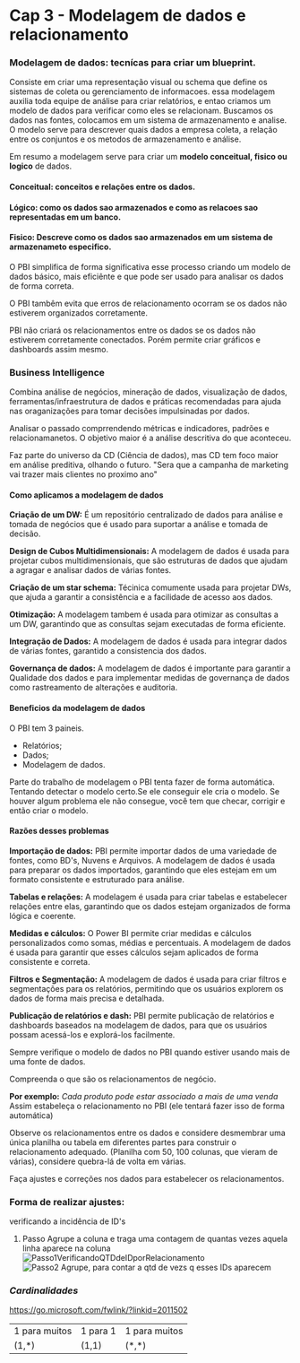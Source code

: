 # Cap 3 - Modelagem de dados e relacionamento  

### **Modelagem de dados**: tecnícas para criar um blueprint.

Consiste em criar uma representação visual ou schema que define os sistemas de coleta ou gerenciamento de informacoes.
essa modelagem auxilia toda equipe de análise para criar relatórios, e entao criamos um modelo de dados para verificar como eles se relacionam. Buscamos os dados nas fontes, colocamos em um sistema de armazenamento e analise.
O modelo serve para descrever quais dados a empresa coleta, a relação entre os conjuntos e os metodos de armazenamento e análise.

Em resumo a modelagem serve para criar um **modelo conceitual, fisico ou logico** de dados.
#### Conceitual: conceitos e relações entre os dados.
#### Lógico: como os dados sao armazenados e como as relacoes sao representadas em um banco.</p>
#### Fisico: Descreve como os dados sao armazenados em um sistema de armazenameto especifico.</p>

O PBI simplifica de forma significativa esse processo criando um modelo de dados básico, mais eficiênte e que pode ser usado para analisar os dados de forma correta.

O PBI tambêm evita que erros de relacionamento ocorram se os dados não estiverem organizados corretamente.

PBI não criará os relacionamentos entre os dados se os dados não estiverem corretamente conectados. Porém permite criar gráficos e dashboards assim mesmo.

### Business Intelligence

Combina análise de negócios, mineração de dados, visualização de dados, ferramentas/infraestrutura de dados e práticas recomendadas para ajuda nas oraganizações para tomar decisões impulsinadas por dados.

Analisar o passado comprrendendo métricas e indicadores, padrões e relacionamanetos. O objetivo maior é a análise descritiva do que aconteceu.

Faz parte do universo da CD (Ciência de dados), mas CD tem foco maior em análise preditiva, olhando o futuro. "Sera que a campanha de marketing vai trazer mais clientes no proximo ano"

#### **Como aplicamos a modelagem de dados**

**Criação de um DW:** É um repositório centralizado de dados para análise e tomada de negócios que é usado para suportar a análise e tomada de decisão.

**Design de Cubos Multidimensionais:** A modelagem de dados é usada para projetar cubos multidimensionais, que são estruturas de dados que ajudam a agragar e analisar dados de várias fontes.

**Criação de um star schema:** Técinica comumente usada para projetar DWs, que ajuda a garantir a consistência e a facilidade de acesso aos dados.

**Otimização:** A modelagem tambem é usada para otimizar as consultas a um DW, garantindo que as consultas sejam executadas de forma eficiente.

**Integração de Dados:** A modelagem de dados é usada para integrar dados de várias fontes, garantido a consistencia dos dados.

**Governança de dados:** A modelagem de dados é importante para garantir a Qualidade dos dados e para implementar medidas de governança de dados como rastreamento de alterações e auditoria.


#### **Beneficios da modelagem de dados**

O PBI tem 3 paineis.
* Relatórios;
* Dados;
* Modelagem de dados.

Parte do trabalho de modelagem o PBI tenta fazer de forma automática. Tentando detectar o modelo certo.Se ele conseguir ele cria o modelo.
Se houver algum problema ele não consegue, você tem que checar, corrigir e então criar o modelo.

#### **Razões desses problemas**

**Importação de dados:** PBI permite importar dados de uma variedade de fontes, como BD's, Nuvens e Arquivos. A modelagem de dados é usada para preparar os dados importados, garantindo que eles estejam em um formato consistente e estruturado para análise.

**Tabelas e relações:** A modelagem é usada para criar tabelas e estabelecer relações entre elas, garantindo que os dados estejam organizados de forma lógica e coerente.

**Medidas e cálculos:** O Power BI permite criar medidas e cálculos personalizados como somas, médias e percentuais. A modelagem de dados é usada para garantir que esses cálculos sejam aplicados de forma consistente e correta.

**Filtros e Segmentação:** A modelagem de dados é usada para criar filtros e segmentações para os relatórios, permitindo que os usuários explorem os dados de forma mais precisa e detalhada.

**Publicação de relatórios e dash:** PBI permite publicação de relatórios e dashboards baseados na modelagem de dados, para que os usuários possam acessá-los e explorá-los facilmente.

Sempre verifique o modelo de dados no PBI quando estiver usando mais de uma fonte de dados.

Compreenda o que são os relacionamentos de negócio.

**Por exemplo:** *Cada produto pode estar associado a mais de uma venda*
Assim estabeleça o relacionamento no PBI (ele tentará fazer isso de forma automática)

Observe os relacionamentos entre os dados e considere desmembrar uma única planilha ou tabela em diferentes partes para construir o relacionamento adequado. (Planilha com 50, 100 colunas, que vieram de várias), considere quebra-lá de volta em várias.

Faça ajustes e correções nos dados para estabelecer os relacionamentos.
### Forma de realizar ajustes:
verificando a incidência de ID's
1. Passo Agrupe a coluna e traga uma contagem de quantas vezes aquela linha aparece na coluna
![Passo1VerificandoQTDdeIDporRelacionamento](https://github.com/vitorguimaraess/PowerBI_DSA/assets/110196971/c9d441a6-eb44-4d22-8d69-f6f40f625dea)
![Passo2 Agrupe, para contar a qtd de vezs q esses IDs aparecem](https://github.com/vitorguimaraess/PowerBI_DSA/assets/110196971/4bb170e0-de1c-4562-968a-ce53794ed05f)

### *Cardinalidades*
https://go.microsoft.com/fwlink/?linkid=2011502

<table>
  <tr>
    <td>1 para muitos</td>
    <td>1 para 1</td>
    <td>1 para muitos</td>
  </tr>
  <tr>
    <td>(1,*)</td>
    <td>(1,1)</td>
    <td>(*,*)</td>
  </tr>
</table>
